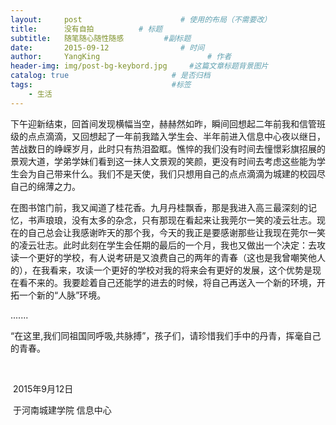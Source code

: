 ```yaml
---
layout:     post   				      # 使用的布局（不需要改）
title:      没有自拍 		  # 标题 
subtitle:   随笔随心随性随感         #副标题
date:       2015-09-12 				  # 时间
author:     YangKing 						# 作者
header-img: img/post-bg-keybord.jpg 	#这篇文章标题背景图片
catalog: true 						# 是否归档
tags:								#标签
    - 生活
---
```


下午迎新结束，回首间发现横幅当空，赫赫然如昨，瞬间回想起二年前我和信管班级的点点滴滴，又回想起了一年前我踏入学生会、半年前进入信息中心夜以继日，苦战数日的峥嵘岁月，此时只有热泪盈眶。憔悴的我们没有时间去憧憬彩旗招展的景观大道，学弟学妹们看到这一抹人文景观的笑颜，更没有时间去考虑这些能为学生会为自己带来什么。我们不是天使，我们只想用自己的点点滴滴为城建的校园尽自己的绵薄之力。

在图书馆门前，我又闻道了桂花香。九月丹桂飘香，那是我进入高三最深刻的记忆，书声琅琅，没有太多的杂念，只有那现在看起来让我莞尔一笑的凌云壮志。现在的自己总会让我感谢昨天的那个我，今天的我正是要感谢那些让我现在莞尔一笑的凌云壮志。此时此刻在学生会任期的最后的一个月，我也又做出一个决定：去攻读一个更好的学校，有人说考研是又浪费自己的两年的青春（这也是我曾嘲笑他人的），在我看来，攻读一个更好的学校对我的将来会有更好的发展，这个优势是现在看不来的。我要趁着自己还能学的进去的时候，将自己再送入一个新的环境，开拓一个新的“人脉”环境。

.......

  “在这里,我们同祖国同呼吸,共脉搏”，孩子们，请珍惜我们手中的丹青，挥毫自己的青春。

​                                 



​                                                                                                                                         2015年9月12日

​                                                                                                                                  于河南城建学院 信息中心
